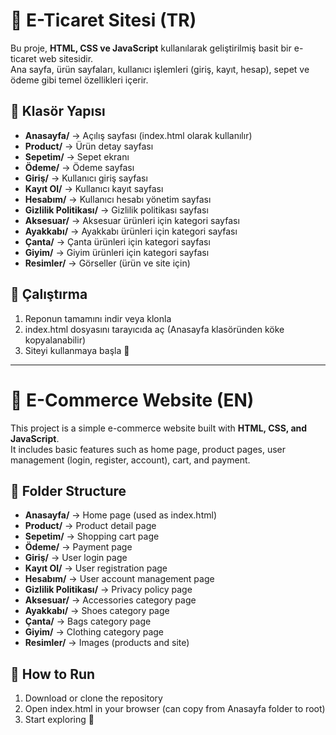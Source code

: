 # 🛒 E-Ticaret Sitesi (TR)

Bu proje, **HTML, CSS ve JavaScript** kullanılarak geliştirilmiş basit bir e-ticaret web sitesidir.  
Ana sayfa, ürün sayfaları, kullanıcı işlemleri (giriş, kayıt, hesap), sepet ve ödeme gibi temel özellikleri içerir.

## 📁 Klasör Yapısı
- **Anasayfa/** → Açılış sayfası (index.html olarak kullanılır)  
- **Product/** → Ürün detay sayfası  
- **Sepetim/** → Sepet ekranı  
- **Ödeme/** → Ödeme sayfası  
- **Giriş/** → Kullanıcı giriş sayfası  
- **Kayıt Ol/** → Kullanıcı kayıt sayfası  
- **Hesabım/** → Kullanıcı hesabı yönetim sayfası  
- **Gizlilik Politikası/** → Gizlilik politikası sayfası  
- **Aksesuar/** → Aksesuar ürünleri için kategori sayfası  
- **Ayakkabı/** → Ayakkabı ürünleri için kategori sayfası  
- **Çanta/** → Çanta ürünleri için kategori sayfası  
- **Giyim/** → Giyim ürünleri için kategori sayfası  
- **Resimler/** → Görseller (ürün ve site için)  

## 🔧 Çalıştırma


1. Reponun tamamını indir veya klonla
2. index.html dosyasını tarayıcıda aç (Anasayfa klasöründen köke kopyalanabilir)
3. Siteyi kullanmaya başla 🚀

---

# 🛒 E-Commerce Website (EN)

This project is a simple e-commerce website built with **HTML, CSS, and JavaScript**.  
It includes basic features such as home page, product pages, user management (login, register, account), cart, and payment.

## 📁 Folder Structure
- **Anasayfa/** → Home page (used as index.html)  
- **Product/** → Product detail page  
- **Sepetim/** → Shopping cart page  
- **Ödeme/** → Payment page  
- **Giriş/** → User login page  
- **Kayıt Ol/** → User registration page  
- **Hesabım/** → User account management page  
- **Gizlilik Politikası/** → Privacy policy page  
- **Aksesuar/** → Accessories category page  
- **Ayakkabı/** → Shoes category page  
- **Çanta/** → Bags category page  
- **Giyim/** → Clothing category page  
- **Resimler/** → Images (products and site)  

## 🔧 How to Run


1. Download or clone the repository
2. Open index.html in your browser (can copy from Anasayfa folder to root)
3. Start exploring 🚀


